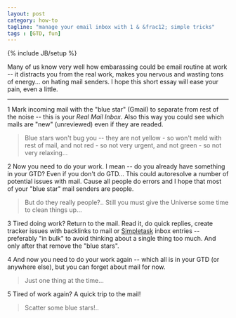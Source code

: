 ```yaml
---
layout: post
category: how-to
tagline: "manage your email inbox with 1 & &frac12; simple tricks"
tags : [GTD, fun]
---
```

{% include JB/setup %}

Many of us know very well how embarassing could be email routine at work --
it distracts you from the real work, makes you nervous and wasting tons of energy... on hating mail senders.
I hope this short essay will ease your pain, even a little.

<!-- more -->

* * * * *

<span class="badge">1</span> Mark incoming mail with the "blue star" (Gmail) to separate from rest of the noise -- this is your *Real Mail Inbox*.
Also this way you could see which mails are "new" (unreviewed) even if they are readed.

> Blue stars won't bug you -- they are not yellow - so won't meld with rest of mail, and not red - so not very urgent, and not green - so not very relaxing...

<span class="badge">2</span> Now you need to do your work. I mean -- do you already have something in your GTD? Even if you don't do GTD...
This could autoresolve a number of potential issues with mail. Cause all people do errors and I hope that most of your "blue star" mail senders are people. 

> But do they really people?.. Still you must give the Universe some time to clean things up...

<span class="badge">3</span> Tired doing work? Return to the mail. Read it, do quick replies, create tracker issues with backlinks to mail or [Simpletask](https://github.com/mpcjanssen/simpletask-android) inbox entries -- preferably "in bulk" to avoid thinking about a single thing too much. And only after that remove the "blue stars".

<span class="badge">4</span> And now you need to do your work again -- which all is in your GTD (or anywhere else), but you can forget about mail for now.

> Just one thing at the time... 

<span class="badge">5</span> Tired of work again? A quick trip to the mail!

> Scatter some blue stars!..
